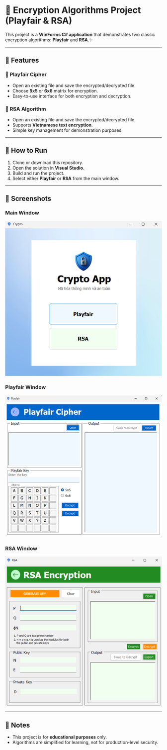 # 🔐 Encryption Algorithms Project (Playfair & RSA)

This project is a **WinForms C# application** that demonstrates two classic encryption algorithms: **Playfair** and **RSA**.✨

---

## 🧩 Features

### 🔡 Playfair Cipher
- Open an existing file and save the encrypted/decrypted file.  
- Choose **5x5** or **6x6** matrix for encryption.  
- Easy-to-use interface for both encryption and decryption.  

### 🔑 RSA Algorithm
- Open an existing file and save the encrypted/decrypted file.  
- Supports **Vietnamese text encryption**.  
- Simple key management for demonstration purposes.  

---

## 🚀 How to Run
1. Clone or download this repository.  
2. Open the solution in **Visual Studio**.  
3. Build and run the project.  
4. Select either **Playfair** or **RSA** from the main window.

---

## 📸 Screenshots

### Main Window
![Main Form](UI/MainForm.png)

### Playfair Window
![Playfair Form](UI/PlayfairForm.png)

### RSA Window
![RSA Form](UI/RSAForm.png)

---

## 🎀 Notes
- This project is for **educational purposes** only.  
- Algorithms are simplified for learning, not for production-level security.  
